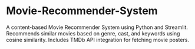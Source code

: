 # Movie-Recommender-System
A content-based Movie Recommender System using Python and Streamlit. Recommends similar movies based on genre, cast, and keywords using cosine similarity. Includes TMDb API integration for fetching movie posters.
